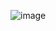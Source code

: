 ![image](https://user-images.githubusercontent.com/98965702/157290081-72601bdd-12d2-4d77-b89c-a9fdf5dc203d.png)


